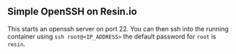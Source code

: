 ## Simple OpenSSH on Resin.io

This starts an openssh server on port 22. You can then ssh into the running container
using `ssh root@<IP_ADDRESS>` the default password for `root` is `resin`.
